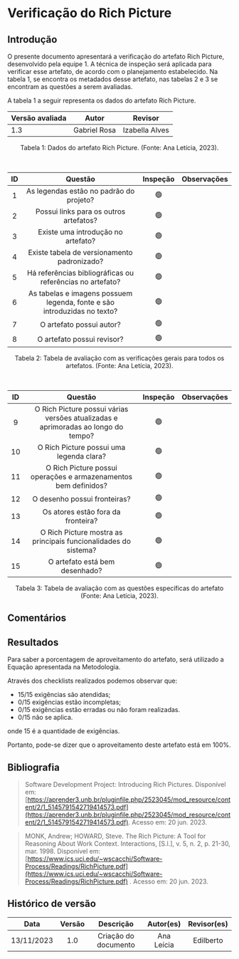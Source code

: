 # Verificação do Rich Picture

## Introdução

O presente documento apresentará a verificação do artefato Rich Picture, desenvolvido pela equipe 1. A técnica de inspeção será aplicada para verificar esse artefato, de acordo com o planejamento estabelecido. Na tabela 1, se encontra os metadados desse artefato, nas tabelas 2 e 3 se encontram as questões a serem avaliadas.

A tabela 1 a seguir representa os dados do artefato Rich Picture.

<center>

| Versão avaliada | Autor        | Revisor        |
| --------------- | ------------ | -------------- |
| 1.3             | Gabriel Rosa | Izabella Alves |

</center>

<div style="text-align: center">
<p> Tabela 1: Dados do artefato Rich Picture. (Fonte: Ana Letícia, 2023). </p>
</div>

<br>

|  ID   |                                 Questão                                  | Inspeção | Observações |
| :---: | :----------------------------------------------------------------------: | :------: | ----------- |
|   1   |                 As legendas estão no padrão do projeto?                  |    🟢     |             |
|   2   |                  Possui links para os outros artefatos?                  |    🟢     |             |
|   3   |                    Existe uma introdução no artefato?                    |    🟢     |             |
|   4   |               Existe tabela de versionamento padronizado?                |    🟢     |             |
|   5   |        Há referências bibliográficas ou referências no artefato?         |    🟢     |             |
|   6   | As tabelas e imagens possuem legenda, fonte e são introduzidas no texto? |    🟢     |             |
|   7   |                         O artefato possui autor?                         |    🟢     |             |
|   8   |                        O artefato possui revisor?                        |    🟢     |             |

<div style="text-align: center">
<p> Tabela 2: Tabela de avaliação com as verificações gerais para todos os artefatos. (Fonte: Ana Letícia, 2023). </p>
</div>
<br>

|  ID   |                                      Questão                                      | Inspeção |       Observações       |
| :---: | :-------------------------------------------------------------------------------: | :------: | :----------------------: |
|   9   | O Rich Picture possui várias versões atualizadas e aprimoradas ao longo do tempo? |    🟢     |                          |
|  10   |                     O Rich Picture possui uma legenda clara?                      |    🟢     |                          |
|  11   |          O Rich Picture possui operações e armazenamentos bem definidos?          |    🟢     |                          |
|  12   |                           O desenho possui fronteiras?                            |    🟢     |                          |
|  13   |                        Os atores estão fora da fronteira?                         |    🟢     |                          |
|  14   |          O Rich Picture mostra as principais funcionalidades do sistema?          |    🟢     |                          |
|  15   |                          O artefato está bem desenhado?                           |    🟢     |                          |


<div style="text-align: center">
<p> Tabela 3: Tabela de avaliação com as questões específicas do artefato (Fonte: Ana Letícia, 2023). </p>
</div>
</center>

## Comentários



## Resultados

Para saber a porcentagem de aproveitamento do artefato, será utilizado a Equação apresentada na Metodologia.

Através dos checklists realizados podemos observar que:

- 15/15 exigências são atendidas;
- 0/15 exigências estão incompletas;
- 0/15 exigências estão erradas ou não foram realizadas.
- 0/15 não se aplica.

onde 15 é a quantidade de exigências.

Portanto, pode-se dizer que o aproveitamento deste artefato está em 100%.

## Bibliografia

> Software Development Project: Introducing Rich Pictures. Disponível em: [https://aprender3.unb.br/pluginfile.php/2523045/mod_resource/content/2/1_5145791542719414573.pdf](https://aprender3.unb.br/pluginfile.php/2523045/mod_resource/content/2/1_5145791542719414573.pdf). Acesso em: 20 jun. 2023.

> MONK, Andrew; HOWARD, Steve. The Rich Picture: A Tool for Reasoning About Work Context. Interactions, [S.l.], v. 5, n. 2, p. 21-30, mar. 1998. Disponível em: [https://www.ics.uci.edu/~wscacchi/Software-Process/Readings/RichPicture.pdf](https://www.ics.uci.edu/~wscacchi/Software-Process/Readings/RichPicture.pdf) . Acesso em: 20 jun. 2023.

## Histórico de versão


|    Data    | Versão |      Descrição       | Autor(es) | Revisor(es) |
| :--------: | :----: | :------------------: | :-------: | :---------: |
| 13/11/2023 |  1.0   | Criação do documento | Ana Leícia |   Edilberto    |